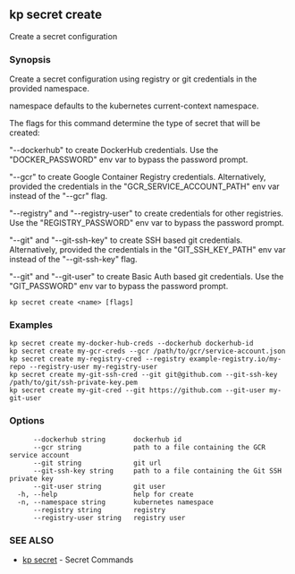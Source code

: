 ## kp secret create

Create a secret configuration

### Synopsis

Create a secret configuration using registry or git credentials in the provided namespace.

namespace defaults to the kubernetes current-context namespace.

The flags for this command determine the type of secret that will be created:

  "--dockerhub" to create DockerHub credentials.
  Use the "DOCKER_PASSWORD" env var to bypass the password prompt.

  "--gcr" to create Google Container Registry credentials.
  Alternatively, provided the credentials in the "GCR_SERVICE_ACCOUNT_PATH" env var instead of the "--gcr" flag.

  "--registry" and "--registry-user" to create credentials for other registries.
  Use the "REGISTRY_PASSWORD" env var to bypass the password prompt.

  "--git" and "--git-ssh-key" to create SSH based git credentials.
  Alternatively, provided the credentials in the "GIT_SSH_KEY_PATH" env var instead of the "--git-ssh-key" flag.

  "--git" and "--git-user" to create Basic Auth based git credentials.
  Use the "GIT_PASSWORD" env var to bypass the password prompt.

```
kp secret create <name> [flags]
```

### Examples

```
kp secret create my-docker-hub-creds --dockerhub dockerhub-id
kp secret create my-gcr-creds --gcr /path/to/gcr/service-account.json
kp secret create my-registry-cred --registry example-registry.io/my-repo --registry-user my-registry-user
kp secret create my-git-ssh-cred --git git@github.com --git-ssh-key /path/to/git/ssh-private-key.pem
kp secret create my-git-cred --git https://github.com --git-user my-git-user
```

### Options

```
      --dockerhub string       dockerhub id
      --gcr string             path to a file containing the GCR service account
      --git string             git url
      --git-ssh-key string     path to a file containing the Git SSH private key
      --git-user string        git user
  -h, --help                   help for create
  -n, --namespace string       kubernetes namespace
      --registry string        registry
      --registry-user string   registry user
```

### SEE ALSO

* [kp secret](kp_secret.md)	 - Secret Commands


